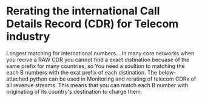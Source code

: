 # Rerating the international Call Details Record (CDR) for Telecom industry
Longest matching for international numbers...
In many core networks when you recive a RAW CDR you cannot find a exact distination becuase of the same prefix for many countries, so You need a soultion to matching the each B numbers with the exat prefix of each distination.
The below-attached python can be used in Monitoring and rerating of telecom CDRx of all revenue streams.
This means that you can match each B number with originating of its country's destination to charge them.

